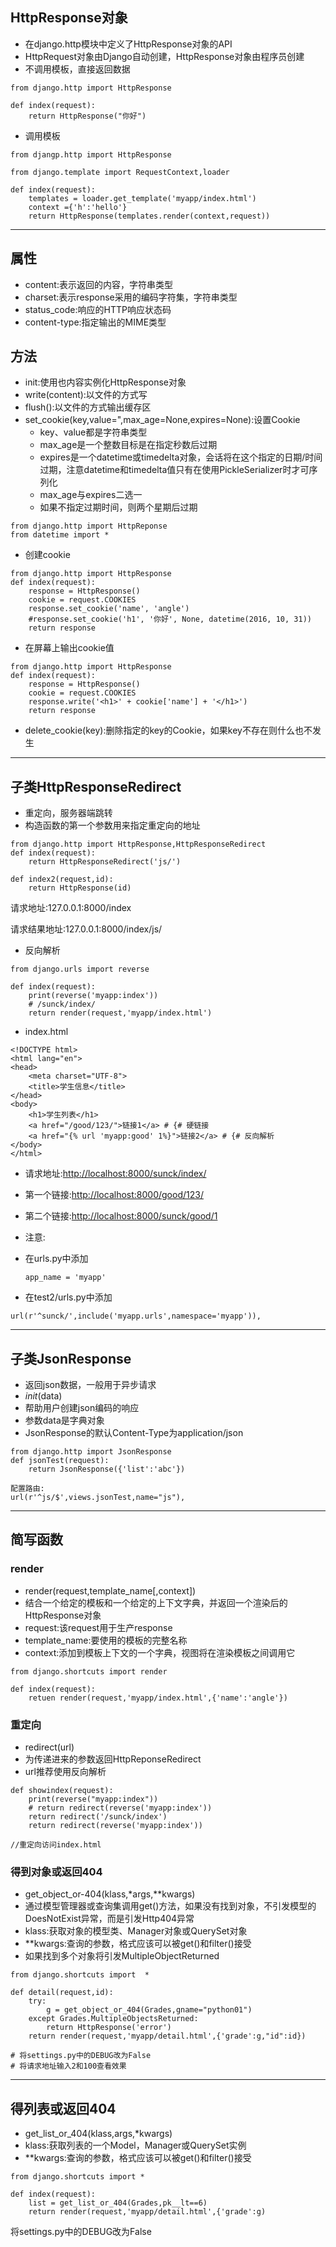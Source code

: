 ## HttpResponse对象

* 在django.http模块中定义了HttpResponse对象的API
* HttpRequest对象由Django自动创建，HttpResponse对象由程序员创建
* 不调用模板，直接返回数据

```
from django.http import HttpResponse

def index(request):
    return HttpResponse("你好")
```

* 调用模板

```
from djangp.http import HttpResponse

from django.template import RequestContext,loader

def index(request):
    templates = loader.get_template('myapp/index.html')
    context ={'h':'hello'}
    return HttpResponse(templates.render(context,request))
```

---

## 属性

* content:表示返回的内容，字符串类型
* charset:表示response采用的编码字符集，字符串类型
* status\_code:响应的HTTP响应状态码
* content-type:指定输出的MIME类型

## 方法

* init:使用也内容实例化HttpResponse对象
* write\(content\):以文件的方式写
* flush\(\):以文件的方式输出缓存区
* set\_cookie\(key,value=",max\_age=None,expires=None\):设置Cookie
  * key、value都是字符串类型
  * max\_age是一个整数目标是在指定秒数后过期
  * expires是一个datetime或timedelta对象，会话将在这个指定的日期/时间过期，注意datetime和timedelta值只有在使用PickleSerializer时才可序列化
  * max\_age与expires二选一
  * 如果不指定过期时间，则两个星期后过期

```
from django.http import HttpReponse
from datetime import *
```

* 创建cookie

```
from django.http import HttpResponse
def index(request):
    response = HttpResponse()
    cookie = request.COOKIES
    response.set_cookie('name', 'angle')
    #response.set_cookie('h1', '你好', None, datetime(2016, 10, 31))
    return response
```

* 在屏幕上输出cookie值

```
from django.http import HttpResponse
def index(request):
    response = HttpResponse()
    cookie = request.COOKIES
    response.write('<h1>' + cookie['name'] + '</h1>')
    return response
```

* delete\_cookie\(key\):删除指定的key的Cookie，如果key不存在则什么也不发生

---

## 子类HttpResponseRedirect

* 重定向，服务器端跳转
* 构造函数的第一个参数用来指定重定向的地址

```
from django.http import HttpResponse,HttpResponseRedirect
def index(request):
    return HttpResponseRedirect('js/')

def index2(request,id):
    return HttpResponse(id)
```

请求地址:127.0.0.1:8000/index

请求结果地址:127.0.0.1:8000/index/js/

* 反向解析

```
from django.urls import reverse

def index(request):
    print(reverse('myapp:index'))
    # /sunck/index/
    return render(request,'myapp/index.html')
```

* index.html

```
<!DOCTYPE html>
<html lang="en">
<head>
    <meta charset="UTF-8">
    <title>学生信息</title>
</head>
<body>
    <h1>学生列表</h1>
    <a href="/good/123/">链接1</a> # {# 硬链接
    <a href="{% url 'myapp:good' 1%}">链接2</a> # {# 反向解析
</body>
</html>
```

* 请求地址:[http://localhost:8000/sunck/index/](http://localhost:8000/sunck/index/)
* 第一个链接:[http://localhost:8000/good/123/](http://localhost:8000/good/123/)
* 第二个链接:[http://localhost:8000/sunck/good/1](http://localhost:8000/sunck/good/1)

* 注意:

* 在urls.py中添加

  ```
  app_name = 'myapp'
  ```

* 在test2/urls.py中添加

```
url(r'^sunck/',include('myapp.urls',namespace='myapp')),
```

---

## 子类JsonResponse

* 返回json数据，一般用于异步请求
* _init_\(data\)
* 帮助用户创建json编码的响应
* 参数data是字典对象
* JsonResponse的默认Content-Type为application/json

```
from django.http import JsonResponse
def jsonTest(request):
    return JsonResponse({'list':'abc'})
    
配置路由:
url(r'^js/$',views.jsonTest,name="js"),
```

---

## 简写函数

### render

* render\(request,template\_name\[,context\]\)
* 结合一个给定的模板和一个给定的上下文字典，并返回一个渲染后的HttpResponse对象
* request:该request用于生产response
* template\_name:要使用的模板的完整名称
* context:添加到模板上下文的一个字典，视图将在渲染模板之间调用它

```
from django.shortcuts import render

def index(request):
    retuen render(request,'myapp/index.html',{'name':'angle'})
```

### **重定向**

* redirect\(url\)
* 为传递进来的参数返回HttpReponseRedirect
* url推荐使用反向解析

```
def showindex(request):
    print(reverse("myapp:index"))
    # return redirect(reverse('myapp:index'))
    return redirect('/sunck/index')
    return redirect(reverse('myapp:index'))
    
//重定向访问index.html
```

### 得到对象或返回404

* get_object_or-404\(klass,\*args,\*\*kwargs\)
* 通过模型管理器或查询集调用get\(\)方法，如果没有找到对象，不引发模型的DoesNotExist异常，而是引发Http404异常
* klass:获取对象的模型类、Manager对象或QuerySet对象
* \*\*kwargs:查询的参数，格式应该可以被get\(\)和filter\(\)接受
* 如果找到多个对象将引发MultipleObjectReturned

```
from django.shortcuts import  *

def detail(request,id):
    try:
        g = get_object_or_404(Grades,gname="python01")
    except Grades.MultipleObjectsReturned:
        return HttpResponse('error')
    return render(request,'myapp/detail.html',{'grade':g,"id":id})
    
# 将settings.py中的DEBUG改为False
# 将请求地址输入2和100查看效果
```

---

## 得列表或返回404

* get_list_or\_404\(klass,args,\*kwargs\)
* klass:获取列表的一个Model，Manager或QuerySet实例
* \*\*kwargs:查询的参数，格式应该可以被get\(\)和filter\(\)接受

```
from django.shortcuts import *

def index(request):
    list = get_list_or_404(Grades,pk__lt==6)
    return render(request,'myapp/detail.html',{'grade':g)
```

将settings.py中的DEBUG改为False

